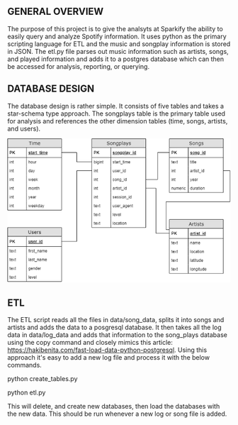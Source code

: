 ## GENERAL OVERVIEW
The purpose of this project is to give the analsyts at Sparkify the ability to easily query and analyze Spotify information. It uses python as the primary scripting language for ETL and the music and songplay information is stored in JSON. The etl.py file parses out music information such as artists, songs, and played information and adds it to a postgres database which can then be accessed for analysis, reporting, or querying.

## DATABASE DESIGN
The database design is rather simple. It consists of five tables and takes a star-schema type approach. The songplays table is the primary table used for analysis and references the other dimension tables (time, songs, artists, and users).

![schema](./images/Schema.png)

## ETL
The ETL script reads all the files in data/song_data, splits it into songs and artists and adds the data to a posgresql database. It then takes all the log data in data/log_data and adds that information to the song_plays database using the copy command and closely mimics this article: https://hakibenita.com/fast-load-data-python-postgresql. Using this approach it's easy to add a new log file and process it with the below commands.

python create_tables.py

python etl.py

This will delete, and create new databases, then load the databases with the new data. This should be run whenever a new log or song file is added.
